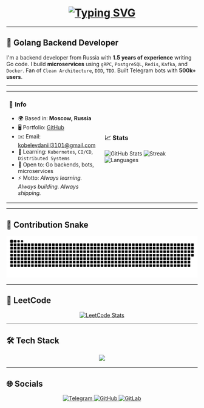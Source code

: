 <h1 align="center">
  <a href="https://github.com/0sokrat0" target="_blank">
  <img src="https://readme-typing-svg.demolab.com?font=Fira+Code&pause=1000&color=0891B2&center=true&vCenter=true&width=435&lines=Daniil+Kobelev;Golang+Backend+Developer" alt="Typing SVG" /></a>
</h1>

---

## 🚀 Golang Backend Developer

I'm a backend developer from Russia with **1.5 years of experience** writing Go code.
I build **microservices** using `gRPC`, `PostgreSQL`, `Redis`, `Kafka`, and `Docker`.
Fan of `Clean Architecture`, `DDD`, `TDD`.
Built Telegram bots with **500k+ users**.

---

<table>
<tr>
<td width="50%">

### 📍 Info

- 🌍 Based in: **Moscow, Russia**
- 🖥️ Portfolio: [GitHub](https://github.com/0sokrat0)
- ✉️ Email: [kobelevdaniil3101@gmail.com](mailto:kobelevdaniil3101@gmail.com)
- 🧠 Learning: `Kubernetes`, `CI/CD`, `Distributed Systems`
- 🤝 Open to: Go backends, bots, microservices
- ⚡ Motto: _Always learning. Always building. Always shipping._

</td>
<td width="50%">

### 📈 Stats

![GitHub Stats](https://github-readme-stats.vercel.app/api?username=0sokrat0&show_icons=true&theme=tokyonight)
![Streak](https://github-readme-streak-stats.herokuapp.com/?user=0sokrat0&theme=tokyonight)
![Languages](https://github-readme-stats.vercel.app/api/top-langs/?username=0sokrat0&layout=compact&theme=tokyonight)

</td>
</tr>
</table>

---

## 🐍 Contribution Snake

<p align="center">
 <img src="./github-user-contribution.svg" alt="GitHub Contribution Snake" />
</p>

---

## 🧠 LeetCode

<p align="center">
  <a href="https://leetcode.com/0sokrat0">
    <img src="https://leetcard.jacoblin.cool/0sokrat0?theme=dark&font=Baloo&ext=heatmap" alt="LeetCode Stats" />
  </a>
</p>

---

## 🛠️ Tech Stack

<p align="center">
  <img src="https://skillicons.dev/icons?i=go,postgres,docker,kubernetes,redis,kafka,git,linux,python,js,ts,vue,react,nextjs,html,css,vscode,neovim,bash,minio,fiber,echo,swagger,jwt" />
</p>

---

## 🌐 Socials

<p align="center">
  <a href="https://t.me/SOKRAT_00" target="_blank">
    <img src="https://img.shields.io/badge/Telegram-2CA5E0?style=for-the-badge&logo=telegram&logoColor=white" alt="Telegram" />
  </a>
  <a href="https://github.com/0sokrat0" target="_blank">
    <img src="https://img.shields.io/badge/GitHub-181717?style=for-the-badge&logo=github&logoColor=white" alt="GitHub" />
  </a>
  <a href="https://gitlab.com/0sokrat0" target="_blank">
    <img src="https://img.shields.io/badge/GitLab-FC6D26?style=for-the-badge&logo=gitlab&logoColor=white" alt="GitLab" />
  </a>
</p>
